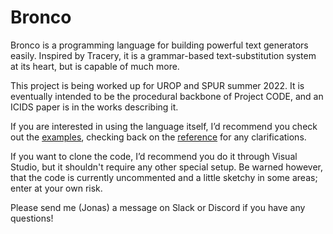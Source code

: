 # Bronco
Bronco is a programming language for building powerful text generators easily. Inspired by Tracery, it is a grammar-based text-substitution system at its heart, but is capable of much more.

This project is being worked up for UROP and SPUR summer 2022. It is eventually intended to be the procedural backbone of Project CODE, and an ICIDS paper is in the works describing it.

If you are interested in using the language itself, I’d recommend you check out the [examples](EXAMPLES.md), checking back on the [reference](LANGUAGE_REFERENCE.md) for any clarifications. 

If you want to clone the code, I’d recommend you do it through Visual Studio, but it shouldn't require any other special setup. Be warned however, that the code is currently uncommented and a little sketchy in some areas; enter at your own risk.

Please send me (Jonas) a message on Slack or Discord if you have any questions! 
